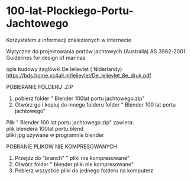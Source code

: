 # 100-lat-Plockiego-Portu-Jachtowego

Korzystałem z informacji znalezionych w internecie

Wytyczne do projektowania portów jachtowych (Australia) AS 3962-2001 Guidelines for design of marinas

opis budowy żaglówki De lelievlet ( Niderlandy)
https://bds.home.xs4all.nl/lelievlet/De_lelievlet_8e_druk.pdf

POBIERANIE FOLDERU .ZIP   

 1)  pobierz folder " Blender 100lat portu jachtowego.zip"
 2)  Otwórz go i kopiuj do innego folderu folder " Blender 100 lat portu jachtowego"
               
Plik " Blender 100 lat portu jachtowego.zip" zawiera:   
plik blendera 100lat portu.blend    
pliki jpg używane w programnie blender   

   POBRANIE PLIKOW NIE KOMPRESOWANYCH   
  1) Przejdz do "branch"  " pliki nie kompresowane"
  2) Otwórz folder " blender pliki nie kompresowane"
  3) Pobierz wszystkie pliki do jednego folderu na komputerz
     
